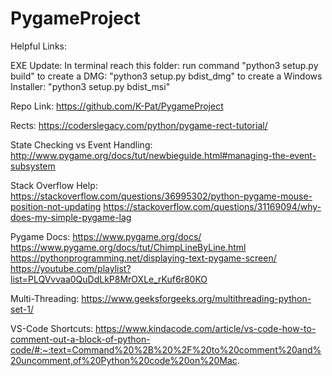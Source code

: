 # PygameProject
 
Helpful Links:

EXE Update:
In terminal reach this folder: 
    run command "python3 setup.py build"
    to create a DMG: "python3 setup.py bdist_dmg"
    to create a Windows Installer: "python3 setup.py bdist_msi"

Repo Link: 
https://github.com/K-Pat/PygameProject 

Rects: 
https://coderslegacy.com/python/pygame-rect-tutorial/ 

State Checking vs Event Handling:
http://www.pygame.org/docs/tut/newbieguide.html#managing-the-event-subsystem 

Stack Overflow Help: 
https://stackoverflow.com/questions/36995302/python-pygame-mouse-position-not-updating 
https://stackoverflow.com/questions/31169094/why-does-my-simple-pygame-lag 

Pygame Docs:
https://www.pygame.org/docs/
https://www.pygame.org/docs/tut/ChimpLineByLine.html
https://pythonprogramming.net/displaying-text-pygame-screen/ 
https://youtube.com/playlist?list=PLQVvvaa0QuDdLkP8MrOXLe_rKuf6r80KO

Multi-Threading:
https://www.geeksforgeeks.org/multithreading-python-set-1/ 

VS-Code Shortcuts:
https://www.kindacode.com/article/vs-code-how-to-comment-out-a-block-of-python-code/#:~:text=Command%20%2B%20%2F%20to%20comment%20and%20uncomment,of%20Python%20code%20on%20Mac. 